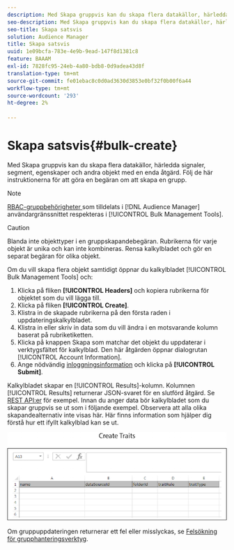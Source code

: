 ```yaml
---
description: Med Skapa gruppvis kan du skapa flera datakällor, härledda signaler, segment, egenskaper och andra objekt med en enda åtgärd. Följ de här instruktionerna för att göra en begäran om att skapa en grupp.
seo-description: Med Skapa gruppvis kan du skapa flera datakällor, härledda signaler, segment, egenskaper och andra objekt med en enda åtgärd. Följ de här instruktionerna för att göra en begäran om att skapa en grupp.
seo-title: Skapa satsvis
solution: Audience Manager
title: Skapa satsvis
uuid: 1e09bcfa-783e-4e9b-9ead-147f8d1381c8
feature: BAAAM
exl-id: 7828fc95-24eb-4a80-bdb8-0d9adea43d8f
translation-type: tm+mt
source-git-commit: fe01ebac8c0d0ad3630d3853e0bf32f0b00f6a44
workflow-type: tm+mt
source-wordcount: '293'
ht-degree: 2%

---
```


# Skapa satsvis{#bulk-create}

Med Skapa gruppvis kan du skapa flera datakällor, härledda signaler, segment, egenskaper och andra objekt med en enda åtgärd. Följ de här instruktionerna för att göra en begäran om att skapa en grupp.

<!-- 

t_bulk_create.xml

 -->

>[!NOTE]
>
>[RBAC-gruppbehörigheter ](../../features/administration/administration-overview.md) som tilldelats i  [!DNL Audience Manager] användargränssnittet respekteras i  [!UICONTROL Bulk Management Tools].

>[!CAUTION]
>
>Blanda inte objekttyper i en gruppskapandebegäran. Rubrikerna för varje objekt är unika och kan inte kombineras. Rensa kalkylbladet och gör en separat begäran för olika objekt.

Om du vill skapa flera objekt samtidigt öppnar du kalkylbladet [!UICONTROL Bulk Management Tools] och:

1. Klicka på fliken **[!UICONTROL Headers]** och kopiera rubrikerna för objektet som du vill lägga till.
2. Klicka på fliken **[!UICONTROL Create]**.
3. Klistra in de skapade rubrikerna på den första raden i uppdateringskalkylbladet.
4. Klistra in eller skriv in data som du vill ändra i en motsvarande kolumn baserat på rubriketiketten.
5. Klicka på knappen Skapa som matchar det objekt du uppdaterar i verktygsfältet för kalkylblad.
Den här åtgärden öppnar dialogrutan [!UICONTROL Account Information].
6. Ange nödvändig [inloggningsinformation](../../reference/bulk-management-tools/bulk-management-intro.md#auth-reqs) och klicka på **[!UICONTROL Submit]**.

Kalkylbladet skapar en [!UICONTROL Results]-kolumn. Kolumnen [!UICONTROL Results] returnerar JSON-svaret för en slutförd åtgärd. Se [REST API:er](../../api/rest-api-main/rest-api-main.md) för exempel. Innan du anger data bör kalkylbladet som du skapar gruppvis se ut som i följande exempel. Observera att alla olika skapandealternativ inte visas här. Här finns information som hjälper dig förstå hur ett ifyllt kalkylblad kan se ut.

![](assets/cretetraits.png)

Om gruppuppdateringen returnerar ett fel eller misslyckas, se [Felsökning för grupphanteringsverktyg](../../reference/bulk-management-tools/bulk-troubleshooting.md).

